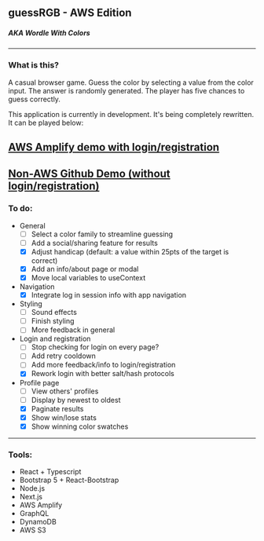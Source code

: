 ## guessRGB - AWS Edition

##### *AKA Wordle With Colors*

---

### What is this?

A casual browser game. Guess the color by selecting a value from the color input. The answer is randomly generated. The player has five chances to guess correctly.

This application is currently in development. It's being completely rewritten. It can be played below:

## [AWS Amplify demo with login/registration](https://main.d3p24kghk68qsi.amplifyapp.com/)

## [Non-AWS Github Demo (without login/registration)](https://ashetonsm.github.io/guessRGB/)

### To do:
- General
    - [ ] Select a color family to streamline guessing
    - [ ] Add a social/sharing feature for results
    - [x] Adjust handicap (default: a value within 25pts of the target is correct)
    - [x] Add an info/about page or modal
    - [x] Move local variables to useContext
- Navigation
    - [x] Integrate log in session info with app navigation
- Styling
    - [ ] Sound effects
    - [ ] Finish styling
    - [ ] More feedback in general
- Login and registration
    - [ ] Stop checking for login on every page?
    - [ ] Add retry cooldown
    - [ ] Add more feedback/info to login/registration
    - [x] Rework login with better salt/hash protocols
- Profile page
    - [ ] View others' profiles
    - [ ] Display by newest to oldest
    - [x] Paginate results
    - [x] Show win/lose stats
    - [x] Show winning color swatches

---

### Tools:

- React + Typescript
- Bootstrap 5 + React-Bootstrap
- Node.js
- Next.js
- AWS Amplify
- GraphQL
- DynamoDB
- AWS S3


